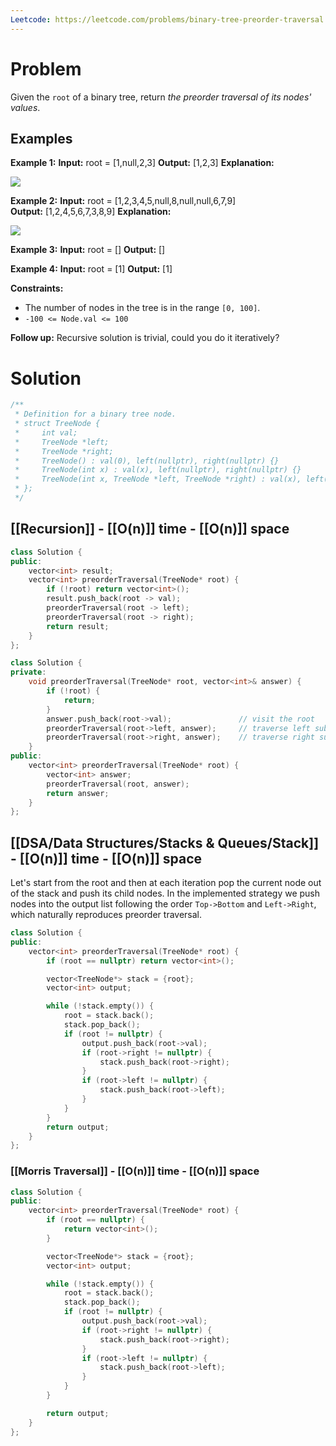 ```yaml
---
Leetcode: https://leetcode.com/problems/binary-tree-preorder-traversal
---
```

# Problem

Given the `root` of a binary tree, return _the preorder traversal of its nodes' values_.
## Examples

**Example 1:**
**Input:** root = [1,null,2,3]
**Output:** [1,2,3]
**Explanation:**

![](https://assets.leetcode.com/uploads/2024/08/29/screenshot-2024-08-29-202743.png)

**Example 2:**
**Input:** root = [1,2,3,4,5,null,8,null,null,6,7,9]
**Output:** [1,2,4,5,6,7,3,8,9]
**Explanation:**

![](https://assets.leetcode.com/uploads/2024/08/29/tree_2.png)

**Example 3:**
**Input:** root = []
**Output:** []

**Example 4:**
**Input:** root = [1]
**Output:** [1]

**Constraints:**

- The number of nodes in the tree is in the range `[0, 100]`.
- `-100 <= Node.val <= 100`

**Follow up:** Recursive solution is trivial, could you do it iteratively?

# Solution

```cpp
/**
 * Definition for a binary tree node.
 * struct TreeNode {
 *     int val;
 *     TreeNode *left;
 *     TreeNode *right;
 *     TreeNode() : val(0), left(nullptr), right(nullptr) {}
 *     TreeNode(int x) : val(x), left(nullptr), right(nullptr) {}
 *     TreeNode(int x, TreeNode *left, TreeNode *right) : val(x), left(left), right(right) {}
 * };
 */
```
## [[Recursion]] - [[O(n)]] time - [[O(n)]] space

```cpp
class Solution {
public:
    vector<int> result;
    vector<int> preorderTraversal(TreeNode* root) {
	    if (!root) return vector<int>();
        result.push_back(root -> val);
        preorderTraversal(root -> left);
        preorderTraversal(root -> right);
        return result;
    }
};
```

```cpp
class Solution {
private:
    void preorderTraversal(TreeNode* root, vector<int>& answer) {
        if (!root) {
            return;
        }
        answer.push_back(root->val);               // visit the root
        preorderTraversal(root->left, answer);     // traverse left subtree
        preorderTraversal(root->right, answer);    // traverse right subtree
    }
public:
    vector<int> preorderTraversal(TreeNode* root) {
        vector<int> answer;
        preorderTraversal(root, answer);
        return answer;
    }
};
```

## [[DSA/Data Structures/Stacks & Queues/Stack]] - [[O(n)]] time - [[O(n)]] space

Let's start from the root and then at each iteration pop the current node out of the stack and push its child nodes. In the implemented strategy we push nodes into the output list following the order `Top->Bottom` and `Left->Right`, which naturally reproduces preorder traversal.

```cpp
class Solution {
public:
    vector<int> preorderTraversal(TreeNode* root) {
        if (root == nullptr) return vector<int>();

        vector<TreeNode*> stack = {root};
        vector<int> output;

        while (!stack.empty()) {
            root = stack.back();
            stack.pop_back();
            if (root != nullptr) {
                output.push_back(root->val);
                if (root->right != nullptr) {
                    stack.push_back(root->right);
                }
                if (root->left != nullptr) {
                    stack.push_back(root->left);
                }
            }
        }
        return output;
    }
};
```
### [[Morris Traversal]] - [[O(n)]] time - [[O(n)]] space

```cpp
class Solution {
public:
    vector<int> preorderTraversal(TreeNode* root) {
        if (root == nullptr) {
            return vector<int>();
        }

        vector<TreeNode*> stack = {root};
        vector<int> output;

        while (!stack.empty()) {
            root = stack.back();
            stack.pop_back();
            if (root != nullptr) {
                output.push_back(root->val);
                if (root->right != nullptr) {
                    stack.push_back(root->right);
                }
                if (root->left != nullptr) {
                    stack.push_back(root->left);
                }
            }
        }

        return output;
    }
};
```
